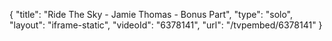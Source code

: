 {
    "title": "Ride The Sky - Jamie Thomas - Bonus Part",
    "type": "solo",
    "layout": "iframe-static",
    "videoId": "6378141",
    "url": "\/tvpembed\/6378141"
}
